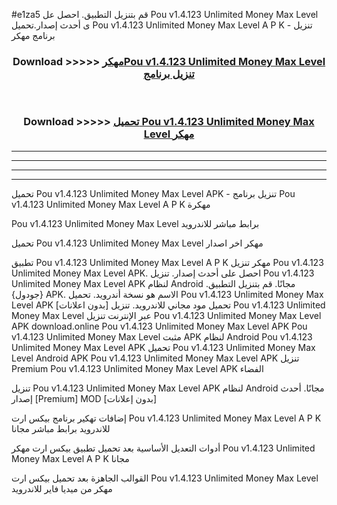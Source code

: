 #e1za5 قم بتنزيل التطبيق. احصل عل Pou v1.4.123 Unlimited Money Max Level  ى أحدث إصدار.تحميل Pou v1.4.123 Unlimited Money Max Level  A P K - تنزيل برنامج مهكر



<div align="center">
<h3>Download >>>>> <a href="https://ar-sites.web.app/?ar= Pou v1.4.123 Unlimited Money Max Level ">مهكرPou v1.4.123 Unlimited Money Max Level  تنزيل برنامج</a></h3><br>

<h3>Download >>>>> <a href="https://ar-sites.web.app/?ar= Pou v1.4.123 Unlimited Money Max Level ">تحميل Pou v1.4.123 Unlimited Money Max Level  مهكر</a></h3>
</div>


----------------------------------------------------------

----------------------------------------------------------

----------------------------------------------------------

----------------------------------------------------------


تحميل Pou v1.4.123 Unlimited Money Max Level  APK - تنزيل برنامج Pou v1.4.123 Unlimited Money Max Level  A P K مهكرة

Pou v1.4.123 Unlimited Money Max Level  برابط مباشر للاندرويد

تحميل Pou v1.4.123 Unlimited Money Max Level  مهكر اخر اصدار

تطبيق Pou v1.4.123 Unlimited Money Max Level  A P K مهكر
تنزيل Pou v1.4.123 Unlimited Money Max Level  APK. احصل على أحدث إصدار.
تنزيل Pou v1.4.123 Unlimited Money Max Level  APK لنظام Android مجانًا.
قم بتنزيل التطبيق. {جودول} APK. الاسم هو نسخة أندرويد.
تحميل Pou v1.4.123 Unlimited Money Max Level  APK [بدون اعلانات]
تحميل مود مجاني للاندرويد.
تنزيل Pou v1.4.123 Unlimited Money Max Level  عبر الإنترنت
تنزيل Pou v1.4.123 Unlimited Money Max Level  APK
download.online Pou v1.4.123 Unlimited Money Max Level  APK
Pou v1.4.123 Unlimited Money Max Level  مثبت APK لنظام Android
Pou v1.4.123 Unlimited Money Max Level  APK
تحميل Pou v1.4.123 Unlimited Money Max Level  Android APK
Pou v1.4.123 Unlimited Money Max Level  APK تنزيل Premium
Pou v1.4.123 Unlimited Money Max Level  APK الفضاء

تنزيل Pou v1.4.123 Unlimited Money Max Level  APK لنظام Android مجانًا. أحدث إصدار [Premium] MOD [بدون إعلانات]

إضافات تهكير برنامج بيكس ارت Pou v1.4.123 Unlimited Money Max Level  A P K للاندرويد برابط مباشر مجانا

أدوات التعديل الأساسية بعد تحميل تطبيق بيكس ارت مهكر Pou v1.4.123 Unlimited Money Max Level  A P K مجانا

القوالب الجاهزة بعد تحميل بيكس ارت Pou v1.4.123 Unlimited Money Max Level  مهكر من ميديا فاير للاندرويد



